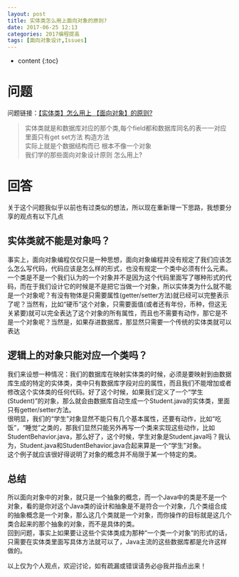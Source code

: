 ```yaml
---
layout: post
title: 实体类怎么用上面向对象的原则?
date: 2017-06-25 12:13
categories: 2017编程提高
tags: [面向对象设计,Issues]
---
```


* content
{:toc}

# 问题
问题链接：[【实体类】怎么用上 【面向对象】的原则?](https://github.com/onlyliuxin/coding2017/issues/455)  
> 实体类就是和数据库对应的那个类,每个field都和数据库同名的表一一对应  
里面只有get set方法 构造方法  
实际上就是个数据结构而已 根本不像一个对象  
我们学的那些面向对象设计原则 怎么用上?

# 回答
关于这个问题我似乎以前也有过类似的想法，所以现在重新理一下思路，我想要分享的观点有以下几点
## 实体类就不能是对象吗？
事实上，面向对象编程仅仅只是一种思想，面向对象编程并没有规定了我们应该怎么怎么写代码，代码应该是怎么样的形式，也没有规定一个类中必须有什么元素。  
一个类是不是一个我们认为的一个对象并不是因为这个代码里面写了哪种形式的代码，而在于我们设计它的时候是不是把它当做一个对象，所以实体类为什么就不能是一个对象呢？有没有物体是只需要属性(getter/setter方法)就已经可以完整表示了呢？当然有，比如“硬币”这个对象，只需要面值(或者还有年份，币种，但这无关紧要)就可以完全表达了这个对象的所有属性，而且也不需要有动作，那它是不是一个对象呢？当然是，如果存进数据库，那显然只需要一个传统的实体类就可以表达
## 逻辑上的对象只能对应一个类吗？
我们来设想一种情况：我们的数据库在映射实体类的时候，必须是要映射到由数据库生成的特定的实体类，类中只有数据库字段对应的属性，而且我们不能增加或者修改这个实体类的任何代码。好了这个时候，如果我们定义了一个“学生(Student)”的对象，那么就会由数据库自动生成一个Student.java的实体类，里面只有getter/setter方法。  
很明显，我们的“学生”对象显然不能只有几个基本属性，还要有动作，比如“吃饭”，“睡觉”之类的，那我们显然只能另外再写一个类来实现这些动作，比如StudentBehavior.java，那么好了，这个时候，学生对象是Student.java吗？我认为，Student.java和StudentBehavior.java合起来算是一个“学生”对象。  
这个例子就应该很好得说明了对象的概念并不局限于某一个特定的类。
## 总结
所以面向对象中的对象，就只是一个抽象的概念，而一个Java中的类是不是一个对象，看的是你对这个Java类的设计和抽象是不是符合一个对象，几个类组合成的抽象概念是一个对象，那么这几个类就是一个对象，而你操作的目标就是这几个类合起来的那个抽象的对象，而不是具体的类。  
回到问题，事实上如果要让这些个实体类成为那种“一个类一个对象”的形式的话，只需要在实体类里面写具体方法就可以了，Java主流的这些数据库都是允许这样做的。  

以上仅为个人观点，欢迎讨论，如有疏漏或错误请务必@我并指点出来！